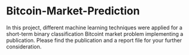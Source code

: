 # Bitcoin-Market-Prediction
In this project, different machine learning techniques were applied for a short-term binary classification Bitcoint market problem implementing a publication. 
Please find the publication and a report file for your further consideration.
